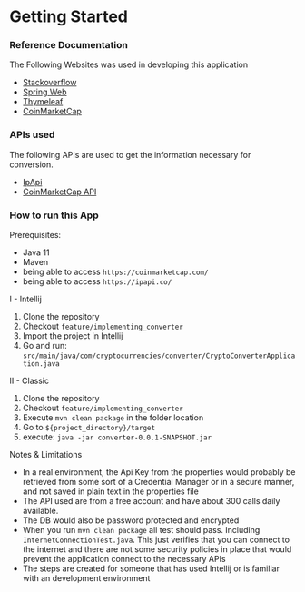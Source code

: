 # Getting Started

### Reference Documentation

The Following Websites was used in developing this application

* [Stackoverflow](https://docs.spring.io/spring-boot/docs/2.6.7/reference/htmlsingle/#using-boot-devtools)
* [Spring Web](https://docs.spring.io/spring-boot/docs/2.6.7/reference/htmlsingle/#boot-features-developing-web-applications)
* [Thymeleaf](https://www.thymeleaf.org/documentation.html)
* [CoinMarketCap](https://coinmarketcap.com/api/documentation/v1/)

### APIs used

The following APIs are used to get the information necessary for conversion.

* [IpApi](https://ipapi.co/)
* [CoinMarketCap API](https://coinmarketcap.com/api/documentation/v1/)

### How to run this App

Prerequisites:
- Java 11
- Maven
- being able to access `https://coinmarketcap.com/`
- being able to access `https://ipapi.co/`

I -  Intellij
1. Clone the repository
2. Checkout `feature/implementing_converter`
3. Import the project in Intellij
4. Go and run: `src/main/java/com/cryptocurrencies/converter/CryptoConverterApplication.java`


II - Classic
1. Clone the repository
2. Checkout `feature/implementing_converter`
3. Execute `mvn clean package` in the folder location
4. Go to `${project_directory}/target`
5. execute: `java -jar converter-0.0.1-SNAPSHOT.jar`


Notes & Limitations
* In a real environment, the Api Key from the properties would probably be retrieved from some sort of a Credential Manager or in a secure manner, and not saved in plain text in the properties file
* The API used are from a free account and have about 300 calls daily available.
* The DB would also be password protected and encrypted
* When you run `mvn clean package` all test should pass. Including `InternetConnectionTest.java`. This just verifies that you can connect to the internet and there are not some security policies in place that would prevent the application connect to the necessary APIs
* The steps are created for someone that has used Intellij or is familiar with an development environment
